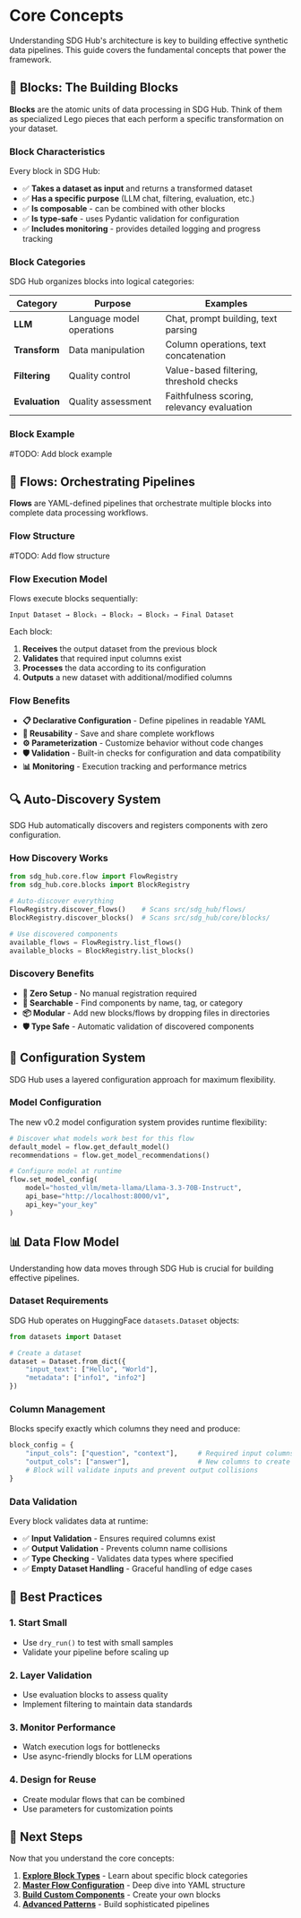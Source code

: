 # Core Concepts

Understanding SDG Hub's architecture is key to building effective synthetic data pipelines. This guide covers the fundamental concepts that power the framework.

## 🧱 Blocks: The Building Blocks

**Blocks** are the atomic units of data processing in SDG Hub. Think of them as specialized Lego pieces that each perform a specific transformation on your dataset.

### Block Characteristics

Every block in SDG Hub:
- ✅ **Takes a dataset as input** and returns a transformed dataset
- ✅ **Has a specific purpose** (LLM chat, filtering, evaluation, etc.)
- ✅ **Is composable** - can be combined with other blocks
- ✅ **Is type-safe** - uses Pydantic validation for configuration
- ✅ **Includes monitoring** - provides detailed logging and progress tracking

### Block Categories

SDG Hub organizes blocks into logical categories:

| Category | Purpose | Examples |
|----------|---------|----------|
| **LLM** | Language model operations | Chat, prompt building, text parsing |
| **Transform** | Data manipulation | Column operations, text concatenation |
| **Filtering** | Quality control | Value-based filtering, threshold checks |
| **Evaluation** | Quality assessment | Faithfulness scoring, relevancy evaluation |

### Block Example
#TODO: Add block example

## 🌊 Flows: Orchestrating Pipelines

**Flows** are YAML-defined pipelines that orchestrate multiple blocks into complete data processing workflows.

### Flow Structure
#TODO: Add flow structure

### Flow Execution Model

Flows execute blocks sequentially:

```
Input Dataset → Block₁ → Block₂ → Block₃ → Final Dataset
```

Each block:
1. **Receives** the output dataset from the previous block
2. **Validates** that required input columns exist
3. **Processes** the data according to its configuration
4. **Outputs** a new dataset with additional/modified columns

### Flow Benefits

- **📋 Declarative Configuration** - Define pipelines in readable YAML
- **🔄 Reusability** - Save and share complete workflows
- **⚙️ Parameterization** - Customize behavior without code changes
- **🛡️ Validation** - Built-in checks for configuration and data compatibility
- **📊 Monitoring** - Execution tracking and performance metrics

## 🔍 Auto-Discovery System

SDG Hub automatically discovers and registers components with zero configuration.

### How Discovery Works

```python
from sdg_hub.core.flow import FlowRegistry
from sdg_hub.core.blocks import BlockRegistry

# Auto-discover everything
FlowRegistry.discover_flows()    # Scans src/sdg_hub/flows/
BlockRegistry.discover_blocks()  # Scans src/sdg_hub/core/blocks/

# Use discovered components
available_flows = FlowRegistry.list_flows()
available_blocks = BlockRegistry.list_blocks()
```

### Discovery Benefits

- **🚀 Zero Setup** - No manual registration required
- **🔎 Searchable** - Find components by name, tag, or category
- **📦 Modular** - Add new blocks/flows by dropping files in directories
- **🛡️ Type Safe** - Automatic validation of discovered components

## 🔧 Configuration System

SDG Hub uses a layered configuration approach for maximum flexibility.

### Model Configuration

The new v0.2 model configuration system provides runtime flexibility:

```python
# Discover what models work best for this flow
default_model = flow.get_default_model()
recommendations = flow.get_model_recommendations()

# Configure model at runtime
flow.set_model_config(
    model="hosted_vllm/meta-llama/Llama-3.3-70B-Instruct",
    api_base="http://localhost:8000/v1",
    api_key="your_key"
)
```

## 📊 Data Flow Model

Understanding how data moves through SDG Hub is crucial for building effective pipelines.

### Dataset Requirements

SDG Hub operates on HuggingFace `datasets.Dataset` objects:

```python
from datasets import Dataset

# Create a dataset
dataset = Dataset.from_dict({
    "input_text": ["Hello", "World"],
    "metadata": ["info1", "info2"]
})
```

### Column Management

Blocks specify exactly which columns they need and produce:

```python
block_config = {
    "input_cols": ["question", "context"],     # Required input columns
    "output_cols": ["answer"],                 # New columns to create
    # Block will validate inputs and prevent output collisions
}
```

### Data Validation

Every block validates data at runtime:

- ✅ **Input Validation** - Ensures required columns exist
- ✅ **Output Validation** - Prevents column name collisions
- ✅ **Type Checking** - Validates data types where specified
- ✅ **Empty Dataset Handling** - Graceful handling of edge cases


## 🚀 Best Practices

### 1. Start Small
- Use `dry_run()` to test with small samples
- Validate your pipeline before scaling up

### 2. Layer Validation
- Use evaluation blocks to assess quality
- Implement filtering to maintain data standards

### 3. Monitor Performance
- Watch execution logs for bottlenecks
- Use async-friendly blocks for LLM operations

### 4. Design for Reuse
- Create modular flows that can be combined
- Use parameters for customization points

## 🎯 Next Steps

Now that you understand the core concepts:

1. **[Explore Block Types](blocks/overview.md)** - Learn about specific block categories
2. **[Master Flow Configuration](flows/yaml-configuration.md)** - Deep dive into YAML structure
3. **[Build Custom Components](blocks/custom-blocks.md)** - Create your own blocks
4. **[Advanced Patterns](flows/custom-flows.md)** - Build sophisticated pipelines